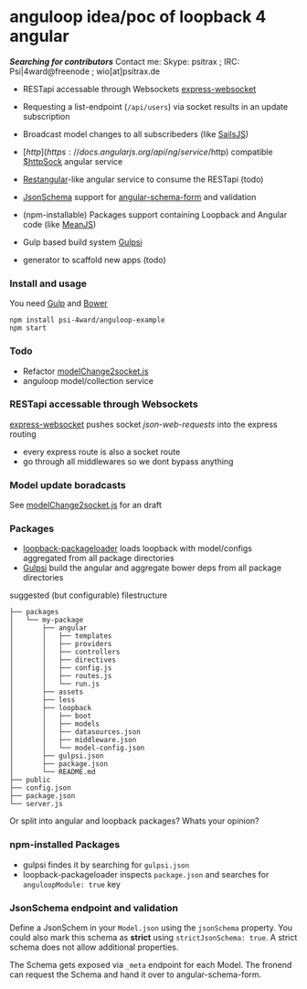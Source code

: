 # anguloop idea/poc of loopback 4 angular

***Searching for contributors*** 
Contact me: Skype: psitrax ; IRC: Psi|4ward@freenode ; wio[at]psitrax.de


* RESTapi accessable through Websockets [express-websocket](https://github.com/psi-4ward/express-websocket) 
* Requesting a list-endpoint (`/api/users`) via socket results in an update subscription
* Broadcast model changes to all subscribeders (like [SailsJS](http://sailsjs.org/#/documentation/reference/websockets/resourceful-pubsub))
* [$http](https://docs.angularjs.org/api/ng/service/$http) compatible [$httpSock](https://github.com/psi-4ward/anguloop-example/blob/master/packages/socket-test/angular/services/httpSock.js) angular service
* [Restangular](https://github.com/mgonto/restangular)-like angular service to consume the RESTapi (todo)

* [JsonSchema](http://json-schema.org/) support for [angular-schema-form](https://github.com/Textalk/angular-schema-form) and validation 
* (npm-installable) Packages support containing Loopback and Angular code (like [MeanJS](http://learn.mean.io/#m-e-a-n-stack-packages-files-structure))
* Gulp based build system [Gulpsi](https://github.com/psi-4ward/gulpsi)
* generator to scaffold new apps (todo)

### Install and usage
You need [Gulp](https://github.com/gulpjs/gulp/blob/master/docs/getting-started.md) and [Bower](http://bower.io/#install-bower)
```
npm install psi-4ward/anguloop-example
npm start
```


### Todo
* Refactor [modelChange2socket.js](https://github.com/psi-4ward/anguloop-example/blob/master/packages/socket-test/loopback/boot/modelChange2socket.js)
* anguloop model/collection service

### RESTapi accessable through Websockets
[express-websocket](https://github.com/psi-4ward/express-websocket) pushes socket *json-web-requests* into the express routing

* every express route is also a socket route
* go through all middlewares so we dont bypass anything


### Model update boradcasts

See 
[modelChange2socket.js](https://github.com/psi-4ward/anguloop-example/blob/master/packages/socket-test/loopback/boot/modelChange2socket.js)
for an draft

### Packages

* [loopback-packageloader](https://github.com/psi-4ward/loopback-packageloader) loads loopback with model/configs aggregated from all package directories
* [Gulpsi](https://github.com/psi-4ward/loopback-packageloader) build the angular and aggregate bower deps from all package directories

suggested (but configurable) filestructure
```
├── packages
│   └── my-package
│       ├── angular
│       │   ├── templates
│       │   ├── providers
│       │   ├── controllers
│       │   ├── directives
│       │   ├── config.js
│       │   ├── routes.js
│       │   └── run.js
│       ├── assets
│       ├── less
│       ├── loopback
│       │   ├── boot
│       │   ├── models
│       │   ├── datasources.json
│       │   ├── middleware.json
│       │   └── model-config.json
│       ├── gulpsi.json
│       ├── package.json
│       └── README.md
├── public
├── config.json
├── package.json
└── server.js
```

Or split into angular and loopback packages? Whats your opinion?

### npm-installed Packages

* gulpsi findes it by searching for `gulpsi.json`
* loopback-packageloader inspects `package.json` and searches for `anguloopModule: true` key

### JsonSchema endpoint and validation

Define a JsonSchem in your `Model.json` using the `jsonSchema` property. You could also mark this
schema as **strict** using `strictJsonSchema: true`. A strict schema does not allow additional 
properties.

The Schema gets exposed via `_meta` endpoint for each Model. The fronend can request the Schema 
and hand it over to angular-schema-form.